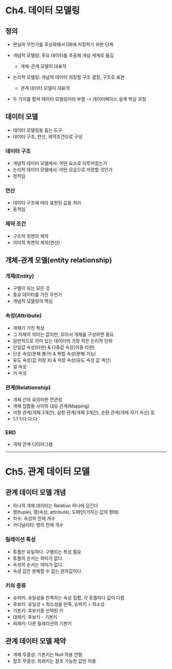 # Ch4. 데이터 모델링

## 정의

* 현실의 무언가를 추상화해서 DB에 저장하기 위한 단계

* 개념적 모델링: 주요 데이터를 추출해 개념 세계로 옮김
    * 개체-관계 모델이 대표적
* 논리적 모델링: 개념적 데이터 저장할 구조 결정, 구조로 표현
    * 관계 데이터 모델이 대표적

* 두 가지를 합쳐 데이터 모델링이라 부름 -> 데이터베이스 설계 핵심 과정

## 데이터 모델

* 데이터 모델링을 돕는 도구
* 데이터 구조, 연산, 제약조건으로 구성

### 데이터 구조

* 개념적 데이터 모델에서: 어떤 요소로 이루어졌는가
* 논리적 데이터 모델에서: 어떤 모습으로 저장할 것인가
* 정적임

### 연산

* 데이터 구조에 따라 표현된 값을 처리
* 동적임

### 제약 조건

* 구조적 측면의 제약
* 의미적 측면의 제약(연산)

## 개체-관계 모델(entity relationship)

### 개체(Entity)

* 구별이 되는 모든 것
* 중요 데이터를 가진 무언가
* 개념적 모델링의 핵심

### 속성(Attribute)

* 개체가 가진 특성
* 그 자체의 의미는 없지만, 모아서 개체를 구성하면 중요
* 일반적으로 의미 있는 데이터의 가장 작은 논리적 단위
* 단일값 속성(타원) & 다중값 속성(이중 타원)
* 단순 속성(분해 불가) & 복합 속성(분해 가능)
* 유도 속성(값 저장 X) & 저장 속성(유도 속성 값 계산)
* 널 속성
* 키 속성

### 관계(Relationship)

* 개체 간의 유의미한 연관성
* 개체 집합들 사이의 대응 관계(Mapping)
* 이항 관계(개체 2개간), 삼항 관계(개체 3개간), 순환 관계(개체 자기 자신) 등
* 1:1 1:다 다:다

### ERD

* 개체 관계 다이어그램

---

# Ch5. 관계 데이터 모델

## 관계 데이터 모델 개념

* 하나의 개체 데이터는 Relation 하나에 담긴다
* 행(tuple), 열(속성, attribute), 도메인(가지는 값의 형태)
* 차수: 속성의 전체 개수
* 카디널리티: 행의 전체 개수

### 릴레이션 특성

* 튜플은 유일하다. 구별되는 특성 필요
* 튜플의 순서는 의미가 없다.
* 속성의 순서는 의미가 없다.
* 속성 값은 분해할 수 없는 원자값이다.

### 키의 종류

* 슈퍼키: 유일성을 만족하는 속성 집합, 각 튜플마다 값이 다름
* 후보키: 유일성 + 최소성을 만족, 슈퍼키 + 최소성
* 기본키: 후보키중 선택된 키
* 대체키: 후보키 - 기본키
* 외래키: 다른 릴레이션의 기본키

## 관계 데이터 모델 제약

* 개체 무결성: 기본키는 Null 허용 안함
* 참조 무결성: 외래키는 참조 가능한 값만 허용
